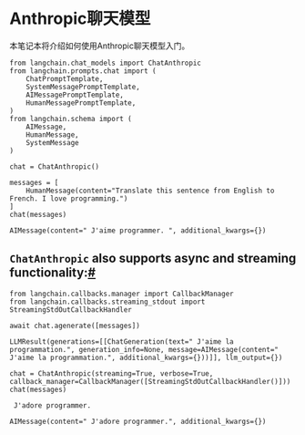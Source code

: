 
Anthropic聊天模型
=============

本笔记本将介绍如何使用Anthropic聊天模型入门。

```
from langchain.chat_models import ChatAnthropic
from langchain.prompts.chat import (
    ChatPromptTemplate,
    SystemMessagePromptTemplate,
    AIMessagePromptTemplate,
    HumanMessagePromptTemplate,
)
from langchain.schema import (
    AIMessage,
    HumanMessage,
    SystemMessage
)

```

```
chat = ChatAnthropic()

```

```
messages = [
    HumanMessage(content="Translate this sentence from English to French. I love programming.")
]
chat(messages)

```

```
AIMessage(content=" J'aime programmer. ", additional_kwargs={})

```

`ChatAnthropic` also supports async and streaming functionality:[#](#chatanthropic-also-supports-async-and-streaming-functionality "Permalink to this headline")
----------------------------------------------------------------------------------------------------------------------------------------------------------------

```
from langchain.callbacks.manager import CallbackManager
from langchain.callbacks.streaming_stdout import StreamingStdOutCallbackHandler

```

```
await chat.agenerate([messages])

```

```
LLMResult(generations=[[ChatGeneration(text=" J'aime la programmation.", generation_info=None, message=AIMessage(content=" J'aime la programmation.", additional_kwargs={}))]], llm_output={})

```

```
chat = ChatAnthropic(streaming=True, verbose=True, callback_manager=CallbackManager([StreamingStdOutCallbackHandler()]))
chat(messages)

```

```
 J'adore programmer.

```

```
AIMessage(content=" J'adore programmer.", additional_kwargs={})

```

